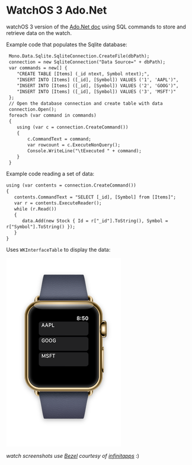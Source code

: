 WatchOS 3 Ado.Net
=======================

watchOS 3 version of the [Ado.Net doc](https://developer.xamarin.com/guides/cross-platform/application_fundamentals/data/part_4_using_adonet/) using SQL commands to store and retrieve data on the watch.

Example code that populates the Sqlite database:

```
 Mono.Data.Sqlite.SqliteConnection.CreateFile(dbPath);
 connection = new SqliteConnection("Data Source=" + dbPath);
 var commands = new[] {
 	"CREATE TABLE [Items] (_id ntext, Symbol ntext);",
 	"INSERT INTO [Items] ([_id], [Symbol]) VALUES ('1', 'AAPL')",
 	"INSERT INTO [Items] ([_id], [Symbol]) VALUES ('2', 'GOOG')",
 	"INSERT INTO [Items] ([_id], [Symbol]) VALUES ('3', 'MSFT')"
 };
 // Open the database connection and create table with data
 connection.Open();
 foreach (var command in commands)
 {
 	using (var c = connection.CreateCommand())
 	{
 		c.CommandText = command;
 		var rowcount = c.ExecuteNonQuery();
 		Console.WriteLine("\tExecuted " + command);
 	}
 }
```

Example code reading a set of data:

```
using (var contents = connection.CreateCommand())
{
   contents.CommandText = "SELECT [_id], [Symbol] from [Items]";
   var r = contents.ExecuteReader();
   while (r.Read())
   {
 	  data.Add(new Stock { Id = r["_id"].ToString(), Symbol = r["Symbol"].ToString() });
   }
}
```

Uses `WKInterfaceTable` to display the data:

![](Screenshots/AdoData.png)

*watch screenshots use [Bezel](http://infinitapps.com/bezel/) courtesy of [infinitapps](http://infinitapps.com/)* :)
